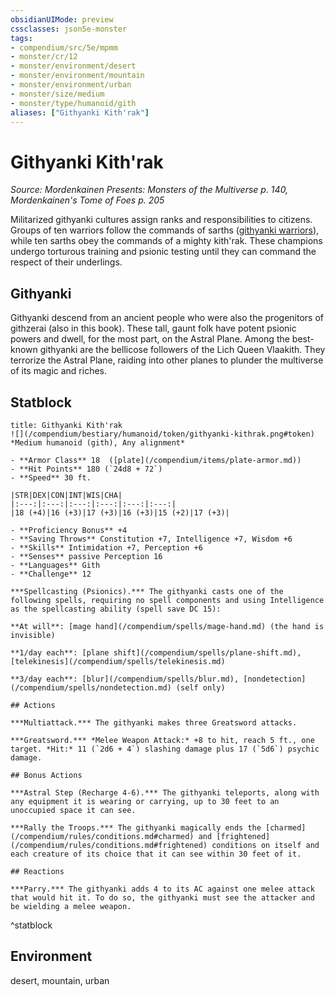 ```yaml
---
obsidianUIMode: preview
cssclasses: json5e-monster
tags:
- compendium/src/5e/mpmm
- monster/cr/12
- monster/environment/desert
- monster/environment/mountain
- monster/environment/urban
- monster/size/medium
- monster/type/humanoid/gith
aliases: ["Githyanki Kith'rak"]
---
```

# Githyanki Kith'rak
*Source: Mordenkainen Presents: Monsters of the Multiverse p. 140, Mordenkainen's Tome of Foes p. 205*  

Militarized githyanki cultures assign ranks and responsibilities to citizens. Groups of ten warriors follow the commands of sarths ([githyanki warriors](/compendium/bestiary/humanoid/githyanki-warrior.md)), while ten sarths obey the commands of a mighty kith'rak. These champions undergo torturous training and psionic testing until they can command the respect of their underlings.

## Githyanki

Githyanki descend from an ancient people who were also the progenitors of githzerai (also in this book). These tall, gaunt folk have potent psionic powers and dwell, for the most part, on the Astral Plane. Among the best-known githyanki are the bellicose followers of the Lich Queen Vlaakith. They terrorize the Astral Plane, raiding into other planes to plunder the multiverse of its magic and riches.

## Statblock

```ad-statblock
title: Githyanki Kith'rak
![](/compendium/bestiary/humanoid/token/githyanki-kithrak.png#token)
*Medium humanoid (gith), Any alignment*

- **Armor Class** 18  ([plate](/compendium/items/plate-armor.md))
- **Hit Points** 180 (`24d8 + 72`)
- **Speed** 30 ft.

|STR|DEX|CON|INT|WIS|CHA|
|:---:|:---:|:---:|:---:|:---:|:---:|
|18 (+4)|16 (+3)|17 (+3)|16 (+3)|15 (+2)|17 (+3)|

- **Proficiency Bonus** +4
- **Saving Throws** Constitution +7, Intelligence +7, Wisdom +6
- **Skills** Intimidation +7, Perception +6
- **Senses** passive Perception 16
- **Languages** Gith
- **Challenge** 12

***Spellcasting (Psionics).*** The githyanki casts one of the following spells, requiring no spell components and using Intelligence as the spellcasting ability (spell save DC 15):

**At will**: [mage hand](/compendium/spells/mage-hand.md) (the hand is invisible)

**1/day each**: [plane shift](/compendium/spells/plane-shift.md), [telekinesis](/compendium/spells/telekinesis.md)

**3/day each**: [blur](/compendium/spells/blur.md), [nondetection](/compendium/spells/nondetection.md) (self only)

## Actions

***Multiattack.*** The githyanki makes three Greatsword attacks.

***Greatsword.*** *Melee Weapon Attack:* +8 to hit, reach 5 ft., one target. *Hit:* 11 (`2d6 + 4`) slashing damage plus 17 (`5d6`) psychic damage.

## Bonus Actions

***Astral Step (Recharge 4-6).*** The githyanki teleports, along with any equipment it is wearing or carrying, up to 30 feet to an unoccupied space it can see.

***Rally the Troops.*** The githyanki magically ends the [charmed](/compendium/rules/conditions.md#charmed) and [frightened](/compendium/rules/conditions.md#frightened) conditions on itself and each creature of its choice that it can see within 30 feet of it.

## Reactions

***Parry.*** The githyanki adds 4 to its AC against one melee attack that would hit it. To do so, the githyanki must see the attacker and be wielding a melee weapon.
```
^statblock

## Environment

desert, mountain, urban